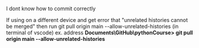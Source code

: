 I dont know how to commit correctly

If using on a different device and get error that 
"unrelated histories cannot be merged" then run 
git pull origin main --allow-unrelated-histories (in terminal of vscode)
ex. address ****Documents\GitHub\pythonCourse> git pull origin main --allow-unrelated-histories****
